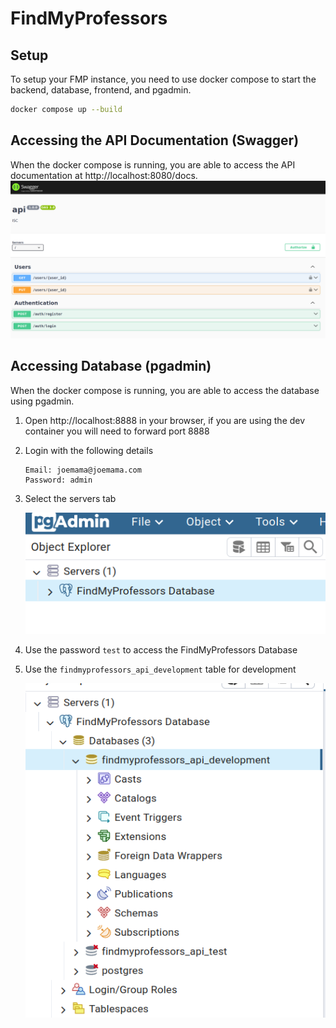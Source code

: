 # FindMyProfessors

## Setup
To setup your FMP instance, you need to use docker compose to start the backend, database, frontend, and pgadmin.  
```bash
docker compose up --build
```

## Accessing the API Documentation (Swagger)
When the docker compose is running, you are able to access the API documentation at http://localhost:8080/docs.
![swagger page example](docs/swagger.png)

## Accessing Database (pgadmin)
When the docker compose is running, you are able to access the database using pgadmin.

1. Open http://localhost:8888 in your browser, if you are using the dev container you will need to forward port 8888
2. Login with the following details
   ```
   Email: joemama@joemama.com
   Password: admin
   ```
3. Select the servers tab

   ![servers tab](docs/database_1.png)
4. Use the password `test` to access the FindMyProfessors Database
5. Use the `findmyprofessors_api_development` table for development
   
   ![correct table](docs/database_2.png)